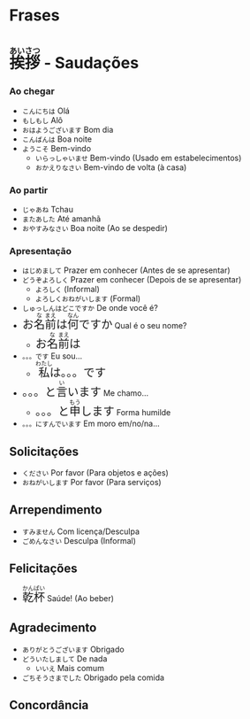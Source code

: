 # Frases

# <ruby>挨<rt>あい</rt>拶<rt>さつ</rt></ruby> - Saudações

### Ao chegar

-   `こんにちは` Olá
-   `もしもし` Alô
-   `おはようございます` Bom dia
-   `こんばんは` Boa noite
-   `ようこそ` Bem-vindo
    -   `いらっしゃいませ` Bem-vindo (Usado em estabelecimentos)
    -   `おかえりなさい` Bem-vindo de volta (à casa)

### Ao partir

-   `じゃあね` Tchau
-   `またあした` Até amanhã
-   `おやすみなさい` Boa noite (Ao se despedir)

### Apresentação

-   `はじめまして` Prazer em conhecer (Antes de se apresentar)
-   `どうぞよろしく` Prazer em conhecer (Depois de se apresentar)
    -   `よろしく` (Informal)
    -   `よろしくおねがいします` (Formal)
-   `しゅっしんはどこですか` De onde você é?
-   <font size="5"><code>お<ruby>名<rt>な</rt>前<rt>まえ</rt></ruby>は<ruby>何<rt>なん</rt></ruby>ですか</code></font> Qual é o seu nome?
    -   <font size="5"><code>お<ruby>名<rt>な</rt>前<rt>まえ</rt></ruby>は</code></font>
-   `。。。です` Eu sou...
    -   <font size="5"><code><ruby>私<rt>わたし</rt></ruby>は。。。です</code></font>
-   <font size="5"><code>。。。と<ruby>言<rt>い</rt></ruby>います</code></font> Me chamo...
    -   <font size="5"><code>。。。と<ruby>申<rt>もう</rt></ruby>します</code></font> Forma humilde
-   `。。。にすんでいます` Em moro em/no/na...

## Solicitações

-   `ください` Por favor (Para objetos e ações)
-   `おねがいします` Por favor (Para serviços)

## Arrependimento

-   `すみません` Com licença/Desculpa
-   `ごめんなさい` Desculpa (Informal)

## Felicitações

-   <font size="5"><code><ruby>乾<rt>かん</rt>杯<rt>ぱい</rt></ruby></code></font> Saúde! (Ao beber)

## Agradecimento

-   `ありがとうございます` Obrigado
-   `どういたしまして` De nada
    -   `いいえ` Mais comum
-   `ごちそうさまでした` Obrigado pela comida

## Concordância
